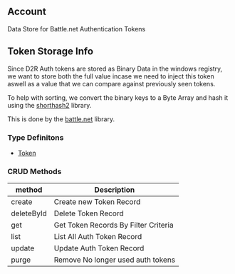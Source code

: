 ## Account 
Data Store for Battle.net Authentication Tokens

## Token Storage Info
Since D2R Auth tokens are stored as Binary Data in the windows registry, we want to store both the full value incase we need to inject this token aswell as a value that we can compare against previously seen tokens. 

To help with sorting, we convert the binary keys to a Byte Array and hash it using the [shorthash2](https://www.npmjs.com/package/shorthash2) library.

This is done by the [battle.net](/packages/battle.net) library.


### Type Definitons
- [Token](./types/Token.ts)

### CRUD Methods
| method      | Description |
| ----------- | ----------- |
| create      | Create new Token Record |
| deleteById   | Delete Token Record |
| get   | Get Token Records By Filter Criteria |
| list   | List All Auth Token Record |
| update   |  Update Auth Token Record |
| purge   |  Remove No longer used auth tokens |
